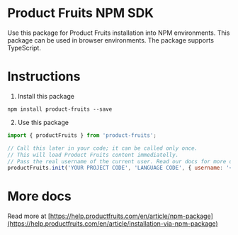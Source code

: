 # Product Fruits NPM SDK

Use this package for Product Fruits installation into NPM environments. This package can be used in browser environments. The package supports TypeScript.

# Instructions

1. Install this package

```
npm install product-fruits --save
```

2. Use this package

```javascript
import { productFruits } from 'product-fruits';

// Call this later in your code; it can be called only once.
// This will load Product Fruits content immediatelly.
// Pass the real username of the current user. Read our docs for more options.
productFruits.init('YOUR PROJECT CODE', 'LANGUAGE CODE', { username: '<<REPLACE>>' });
```

# More docs

Read more at [https://help.productfruits.com/en/article/npm-package](https://help.productfruits.com/en/article/installation-via-npm-package)

